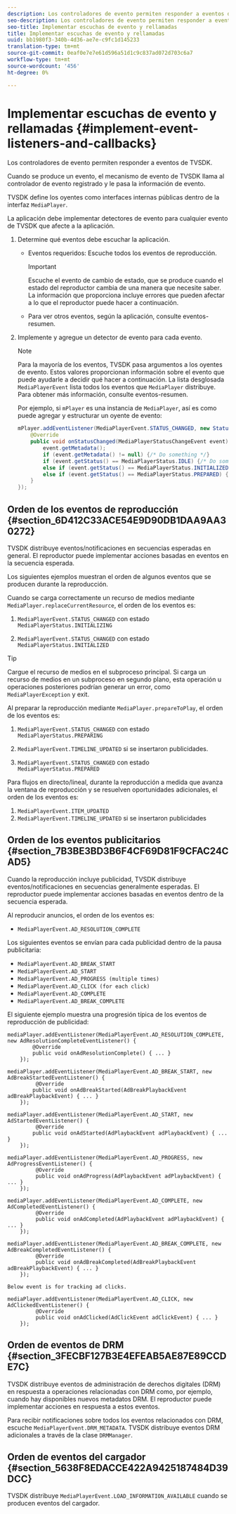 ```yaml
---
description: Los controladores de evento permiten responder a eventos de TVSDK.
seo-description: Los controladores de evento permiten responder a eventos de TVSDK.
seo-title: Implementar escuchas de evento y rellamadas
title: Implementar escuchas de evento y rellamadas
uuid: bb1980f3-340b-4d36-ae7e-c9fc1d145233
translation-type: tm+mt
source-git-commit: 0eaf0e7e7e61d596a51d1c9c837ad072d703c6a7
workflow-type: tm+mt
source-wordcount: '456'
ht-degree: 0%

---
```



# Implementar escuchas de evento y rellamadas {#implement-event-listeners-and-callbacks}

Los controladores de evento permiten responder a eventos de TVSDK.

Cuando se produce un evento, el mecanismo de evento de TVSDK llama al controlador de evento registrado y le pasa la información de evento.

TVSDK define los oyentes como interfaces internas públicas dentro de la interfaz `MediaPlayer`.

La aplicación debe implementar detectores de evento para cualquier evento de TVSDK que afecte a la aplicación.

1. Determine qué eventos debe escuchar la aplicación.

   * Eventos requeridos: Escuche todos los eventos de reproducción.

      >[!IMPORTANT]
      >
      >Escuche el evento de cambio de estado, que se produce cuando el estado del reproductor cambia de una manera que necesite saber. La información que proporciona incluye errores que pueden afectar a lo que el reproductor puede hacer a continuación.

   * Para ver otros eventos, según la aplicación, consulte eventos-resumen.

1. Implemente y agregue un detector de evento para cada evento.

   >[!NOTE]
   >
   >Para la mayoría de los eventos, TVSDK pasa argumentos a los oyentes de evento. Estos valores proporcionan información sobre el evento que puede ayudarle a decidir qué hacer a continuación. La lista desglosada `MediaPlayerEvent` lista todos los eventos que `MediaPlayer` distribuye. Para obtener más información, consulte eventos-resumen.

   Por ejemplo, si `mPlayer` es una instancia de `MediaPlayer`, así es como puede agregar y estructurar un oyente de evento:

   ```java
   mPlayer.addEventListener(MediaPlayerEvent.STATUS_CHANGED, new StatusChangeEventListener() { 
       @Override 
       public void onStatusChanged(MediaPlayerStatusChangeEvent event) { 
           event.getMetadata(); 
           if (event.getMetadata() != null) {/* Do something */} 
           if (event.getStatus() == MediaPlayerStatus.IDLE) {/* Do something */} 
           else if (event.getStatus() == MediaPlayerStatus.INITIALIZED) {/* Do something */} 
           else if (event.getStatus() == MediaPlayerStatus.PREPARED) {/* Do something */} 
       } 
   }); 
   ```

## Orden de los eventos de reproducción {#section_6D412C33ACE54E9D90DB1DAA9AA30272}

TVSDK distribuye eventos/notificaciones en secuencias esperadas en general. El reproductor puede implementar acciones basadas en eventos en la secuencia esperada.

Los siguientes ejemplos muestran el orden de algunos eventos que se producen durante la reproducción.

Cuando se carga correctamente un recurso de medios mediante `MediaPlayer.replaceCurrentResource`, el orden de los eventos es:

1. `MediaPlayerEvent.STATUS_CHANGED` con estado  `MediaPlayerStatus.INITIALIZING`

1. `MediaPlayerEvent.STATUS_CHANGED` con estado  `MediaPlayerStatus.INITIALIZED`

>[!TIP]
>
>Cargue el recurso de medios en el subproceso principal. Si carga un recurso de medios en un subproceso en segundo plano, esta operación u operaciones posteriores podrían generar un error, como `MediaPlayerException` y exit.

Al preparar la reproducción mediante `MediaPlayer.prepareToPlay`, el orden de los eventos es:

1. `MediaPlayerEvent.STATUS_CHANGED` con estado  `MediaPlayerStatus.PREPARING`

1. `MediaPlayerEvent.TIMELINE_UPDATED` si se insertaron publicidades.
1. `MediaPlayerEvent.STATUS_CHANGED` con estado  `MediaPlayerStatus.PREPARED`

Para flujos en directo/lineal, durante la reproducción a medida que avanza la ventana de reproducción y se resuelven oportunidades adicionales, el orden de los eventos es:

1. `MediaPlayerEvent.ITEM_UPDATED`
1. `MediaPlayerEvent.TIMELINE_UPDATED` si se insertaron publicidades

## Orden de los eventos publicitarios {#section_7B3BE3BD3B6F4CF69D81F9CFAC24CAD5}

Cuando la reproducción incluye publicidad, TVSDK distribuye eventos/notificaciones en secuencias generalmente esperadas. El reproductor puede implementar acciones basadas en eventos dentro de la secuencia esperada.

Al reproducir anuncios, el orden de los eventos es:

* `MediaPlayerEvent.AD_RESOLUTION_COMPLETE`

Los siguientes eventos se envían para cada publicidad dentro de la pausa publicitaria:

* `MediaPlayerEvent.AD_BREAK_START`
* `MediaPlayerEvent.AD_START`
* `MediaPlayerEvent.AD_PROGRESS (multiple times)`
* `MediaPlayerEvent.AD_CLICK (for each click)`
* `MediaPlayerEvent.AD_COMPLETE`
* `MediaPlayerEvent.AD_BREAK_COMPLETE`

El siguiente ejemplo muestra una progresión típica de los eventos de reproducción de publicidad:

```
mediaPlayer.addEventListener(MediaPlayerEvent.AD_RESOLUTION_COMPLETE, new AdResolutionCompleteEventListener() { 
        @Override 
        public void onAdResolutionComplete() { ... } 
    }); 
 
mediaPlayer.addEventListener(MediaPlayerEvent.AD_BREAK_START, new AdBreakStartedEventListener() { 
         @Override 
        public void onAdBreakStarted(AdBreakPlaybackEvent adBreakPlaybackEvent) { ... } 
    }); 
 
mediaPlayer.addEventListener(MediaPlayerEvent.AD_START, new AdStartedEventListener() { 
         @Override 
        public void onAdStarted(AdPlaybackEvent adPlaybackEvent) { ... } 
    }); 
 
mediaPlayer.addEventListener(MediaPlayerEvent.AD_PROGRESS, new AdProgressEventListener() { 
         @Override 
         public void onAdProgress(AdPlaybackEvent adPlaybackEvent) { ... } 
    }); 
 
mediaPlayer.addEventListener(MediaPlayerEvent.AD_COMPLETE, new AdCompletedEventListener() { 
         @Override 
         public void onAdCompleted(AdPlaybackEvent adPlaybackEvent) { ... } 
    }); 
 
mediaPlayer.addEventListener(MediaPlayerEvent.AD_BREAK_COMPLETE, new AdBreakCompletedEventListener() { 
         @Override 
         public void onAdBreakCompleted(AdBreakPlaybackEvent adBreakPlaybackEvent) { ... } 
    }); 
 
Below event is for tracking ad clicks. 
 
mediaPlayer.addEventListener(MediaPlayerEvent.AD_CLICK, new AdClickedEventListener() { 
         @Override 
         public void onAdClicked(AdClickEvent adClickEvent) { ... } 
    });
```

## Orden de eventos de DRM {#section_3FECBF127B3E4EFEAB5AE87E89CCDE7C}

TVSDK distribuye eventos de administración de derechos digitales (DRM) en respuesta a operaciones relacionadas con DRM como, por ejemplo, cuando hay disponibles nuevos metadatos DRM. El reproductor puede implementar acciones en respuesta a estos eventos.

Para recibir notificaciones sobre todos los eventos relacionados con DRM, escuche `MediaPlayerEvent.DRM_METADATA`. TVSDK distribuye eventos DRM adicionales a través de la clase `DRMManager`.

## Orden de eventos del cargador {#section_5638F8EDACCE422A9425187484D39DCC}

TVSDK distribuye `MediaPlayerEvent.LOAD_INFORMATION_AVAILABLE` cuando se producen eventos del cargador.